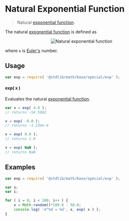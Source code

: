 Natural Exponential Function
===

> Natural [exponential function][exponential-function].

<!-- <intro> -->

The natural [exponential function][exponential-function] is defined as

<!-- <equation class="equation" label="eq:natural_exponential_function" align="center" raw="y = e^x" alt="Natural exponential function definition"> -->

<div class="equation" align="center" data-raw-text="y = e^x" data-equation="eq:natural_exponential_function">
    <img src="" alt="Natural exponential function">
    <br>
</div>

<!-- </equation> -->

where `e` is [Euler's][eulers-number] number.

<!-- </intro> -->


<!-- <usage> -->

## Usage

``` javascript
var exp = require( '@stdlib/math/base/special/exp' );
```

#### exp( x )

Evaluates the natural [exponential function][exponential-function].

``` javascript
var v = exp( 4.0 );
// returns ~54.5982

v = exp( -9.0 );
// returns ~1.234e-4

v = exp( 0.0 );
// returns 1.0

v = exp( NaN );
// returns NaN
```

<!-- </usage> -->


<!-- <examples> -->

## Examples

``` javascript
var exp = require( '@stdlib/math/base/special/exp' );

var x;
var i;

for ( i = 0; i < 100; i++ ) {
    x = Math.random()*100.0 - 50.0;
    console.log( 'e^%d = %d', x, exp( x ) );
}
```

<!-- </examples> -->


<!-- <links> -->

[exponential-function]: https://en.wikipedia.org/wiki/Exponential_function

<!-- FIXME: reference `e` constant module -->

[eulers-number]: https://en.wikipedia.org/wiki/E_(mathematical_constant)

<!-- </links> -->
